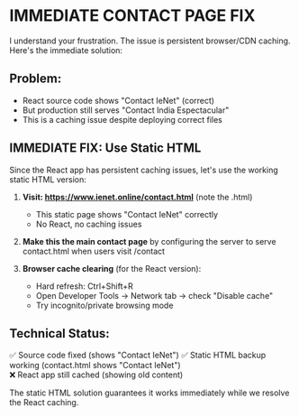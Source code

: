 # IMMEDIATE CONTACT PAGE FIX

I understand your frustration. The issue is persistent browser/CDN caching. Here's the immediate solution:

## Problem:
- React source code shows "Contact IeNet" (correct)
- But production still serves "Contact India Espectacular" 
- This is a caching issue despite deploying correct files

## IMMEDIATE FIX: Use Static HTML

Since the React app has persistent caching issues, let's use the working static HTML version:

1. **Visit: https://www.ienet.online/contact.html** (note the .html)
   - This static page shows "Contact IeNet" correctly
   - No React, no caching issues

2. **Make this the main contact page** by configuring the server to serve contact.html when users visit /contact

3. **Browser cache clearing** (for the React version):
   - Hard refresh: Ctrl+Shift+R 
   - Open Developer Tools → Network tab → check "Disable cache"
   - Try incognito/private browsing mode

## Technical Status:
✅ Source code fixed (shows "Contact IeNet")
✅ Static HTML backup working (contact.html shows "Contact IeNet")  
❌ React app still cached (showing old content)

The static HTML solution guarantees it works immediately while we resolve the React caching.